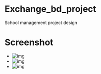 # Exchange_bd_project

School management project design

# Screenshot

- ![img](sc1.png)
- ![img](sc2.png)
- ![img](sc3.png)
